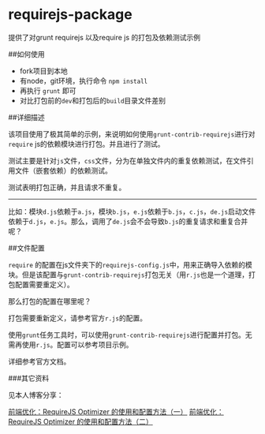 requirejs-package
=================

提供了对grunt requirejs 以及require js 的打包及依赖测试示例

##如何使用

* fork项目到本地
* 有node，git环境，执行命令 `npm install` 
* 再执行 `grunt` 即可
* 对比打包前的`dev`和打包后的`build`目录文件差别

##详细描述

该项目使用了极其简单的示例，来说明如何使用`grunt-contrib-requirejs`进行对`require` js的依赖模块进行打包。并且进行了测试。 

测试主要是针对`js`文件，`css`文件，分为在单独文件内的重复依赖测试，在文件引用文件（嵌套依赖）的依赖测试。

测试表明打包正确，并且请求不重复。

***
比如：模块`d.js`依赖于`a.js`，模块`b.js`，`e.js`依赖于`b.js`，`c.js`，`de.js`启动文件依赖于`d.js`，`e.js`。那么，调用了`de.js`会不会导致`b.js`的重复请求和重复合并呢？

##文件配置

`require` 的配置在js文件夹下的`requirejs-config.js`中，用来正确导入依赖的模块。但是该配置与`grunt-contrib-requirejs`打包无关（用`r.js`也是一个道理，打包配置需要重定义）。

那么打包的配置在哪里呢？

打包需要重新定义，请参考官方`r.js`的配置。

使用`grunt`任务工具时，可以使用`grunt-contrib-requirejs`进行配置并打包。无需再使用`r.js`。配置可以参考项目示例。

详细参考官方文档。

###其它资料

见本人博客分享：

[前端优化：RequireJS Optimizer 的使用和配置方法（一）](http://blog.segmentfault.com/f2e/1190000000394849)
[前端优化：RequireJS Optimizer 的使用和配置方法（二）](http://blog.segmentfault.com/f2e/1190000000395435)

